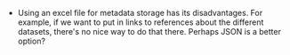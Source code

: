- Using an excel file for metadata storage has its disadvantages. For example, if we want to put in links to references about the different datasets, there's no nice way to do that there. Perhaps JSON is a better option?